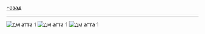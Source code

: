 [назад](../../../../ib/ib-1-2.md#Дискретная-математика)
***
![дм атта 1](../../../../images/2-sem/dm/ib/theory/att1/th6.jpg)
![дм атта 1](../../../../images/2-sem/dm/ib/theory/att1/th8.jpg)
![дм атта 1](../../../../images/2-sem/dm/ib/theory/att1/th10.jpg)